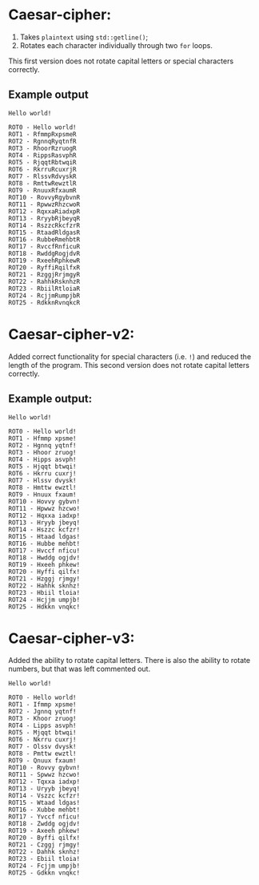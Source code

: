 # Caesar-cipher:

1. Takes `plaintext` using `std::getline()`;
2. Rotates each character individually through two `for` loops.

This first version does not rotate capital letters or special characters correctly.

## Example output

	Hello world!
	
	ROT0 - Hello world!
	ROT1 - RfmmpRxpsmeR
	ROT2 - RgnnqRyqtnfR
	ROT3 - RhoorRzruogR
	ROT4 - RippsRasvphR
	ROT5 - RjqqtRbtwqiR
	ROT6 - RkrruRcuxrjR
	ROT7 - RlssvRdvyskR
	ROT8 - RmttwRewztlR
	ROT9 - RnuuxRfxaumR
	ROT10 - RovvyRgybvnR
	ROT11 - RpwwzRhzcwoR
	ROT12 - RqxxaRiadxpR
	ROT13 - RryybRjbeyqR
	ROT14 - RszzcRkcfzrR
	ROT15 - RtaadRldgasR
	ROT16 - RubbeRmehbtR
	ROT17 - RvccfRnficuR
	ROT18 - RwddgRogjdvR
	ROT19 - RxeehRphkewR
	ROT20 - RyffiRqilfxR
	ROT21 - RzggjRrjmgyR
	ROT22 - RahhkRsknhzR
	ROT23 - RbiilRtloiaR
	ROT24 - RcjjmRumpjbR
	ROT25 - RdkknRvnqkcR
	
# Caesar-cipher-v2:

Added correct functionality for special characters (i.e. `!`) and reduced the length of the program. This second version does not rotate capital letters correctly.

## Example output:

	Hello world!
	
	ROT0 - Hello world!
	ROT1 - Hfmmp xpsme!
	ROT2 - Hgnnq yqtnf!
	ROT3 - Hhoor zruog!
	ROT4 - Hipps asvph!
	ROT5 - Hjqqt btwqi!
	ROT6 - Hkrru cuxrj!
	ROT7 - Hlssv dvysk!
	ROT8 - Hmttw ewztl!
	ROT9 - Hnuux fxaum!
	ROT10 - Hovvy gybvn!
	ROT11 - Hpwwz hzcwo!
	ROT12 - Hqxxa iadxp!
	ROT13 - Hryyb jbeyq!
	ROT14 - Hszzc kcfzr!
	ROT15 - Htaad ldgas!
	ROT16 - Hubbe mehbt!
	ROT17 - Hvccf nficu!
	ROT18 - Hwddg ogjdv!
	ROT19 - Hxeeh phkew!
	ROT20 - Hyffi qilfx!
	ROT21 - Hzggj rjmgy!
	ROT22 - Hahhk sknhz!
	ROT23 - Hbiil tloia!
	ROT24 - Hcjjm umpjb!
	ROT25 - Hdkkn vnqkc!
	
# Caesar-cipher-v3:

Added the ability to rotate capital letters. There is also the ability to rotate numbers, but that was left commented out.

	Hello world!
	
	ROT0 - Hello world!
	ROT1 - Ifmmp xpsme!
	ROT2 - Jgnnq yqtnf!
	ROT3 - Khoor zruog!
	ROT4 - Lipps asvph!
	ROT5 - Mjqqt btwqi!
	ROT6 - Nkrru cuxrj!
	ROT7 - Olssv dvysk!
	ROT8 - Pmttw ewztl!
	ROT9 - Qnuux fxaum!
	ROT10 - Rovvy gybvn!
	ROT11 - Spwwz hzcwo!
	ROT12 - Tqxxa iadxp!
	ROT13 - Uryyb jbeyq!
	ROT14 - Vszzc kcfzr!
	ROT15 - Wtaad ldgas!
	ROT16 - Xubbe mehbt!
	ROT17 - Yvccf nficu!
	ROT18 - Zwddg ogjdv!
	ROT19 - Axeeh phkew!
	ROT20 - Byffi qilfx!
	ROT21 - Czggj rjmgy!
	ROT22 - Dahhk sknhz!
	ROT23 - Ebiil tloia!
	ROT24 - Fcjjm umpjb!
	ROT25 - Gdkkn vnqkc!
